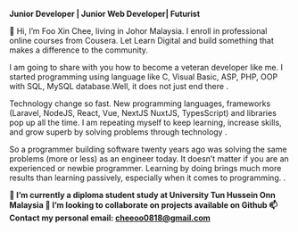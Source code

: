 <b>Junior Developer | Junior Web Developer| Futurist </b>

 👋 Hi, I’m Foo Xin Chee, living in Johor Malaysia. I enroll in professional online courses from Cousera. Let Learn Digital and build something that makes a difference to the community.
 
 I am going to share with you how to become a veteran developer like me. I started programming using language like C, Visual Basic, ASP, PHP, OOP with SQL, MySQL database.Well, it does not just end there .

Technology change so fast. New programming languages, frameworks (Laravel, NodeJS, React, Vue, NextJS NuxtJS, TypesScript) and libraries pop up all the time. I am repeating myself to keep learning, increase skills, and grow superb by solving problems through technology .

So a programmer building software twenty years ago was solving the same problems (more or less) as an engineer today. 
It doesn’t matter if you are an experienced or newbie programmer. Learning by doing brings much more results than learning passively, especially when it comes to programming. .

<b>🌱 I’m currently a diploma student study at University Tun Hussein Onn Malaysia
💞️ I’m looking to collaborate on projects available on Github
📫 Contact my personal email: cheeoo0818@gmail.com</b>

<!---
koreyoshimy/koreyoshimy is a ✨ special ✨ repository because its `README.md` (this file) appears on your GitHub profile.
You can click the Preview link to take a look at your changes.
--->

